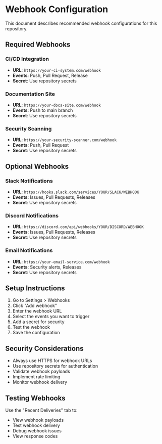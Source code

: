 # Webhook Configuration

This document describes recommended webhook configurations for this repository.

## Required Webhooks

### CI/CD Integration
- **URL**: `https://your-ci-system.com/webhook`
- **Events**: Push, Pull Request, Release
- **Secret**: Use repository secrets

### Documentation Site
- **URL**: `https://your-docs-site.com/webhook`
- **Events**: Push to main branch
- **Secret**: Use repository secrets

### Security Scanning
- **URL**: `https://your-security-scanner.com/webhook`
- **Events**: Push, Pull Request
- **Secret**: Use repository secrets

## Optional Webhooks

### Slack Notifications
- **URL**: `https://hooks.slack.com/services/YOUR/SLACK/WEBHOOK`
- **Events**: Issues, Pull Requests, Releases
- **Secret**: Use repository secrets

### Discord Notifications
- **URL**: `https://discord.com/api/webhooks/YOUR/DISCORD/WEBHOOK`
- **Events**: Issues, Pull Requests, Releases
- **Secret**: Use repository secrets

### Email Notifications
- **URL**: `https://your-email-service.com/webhook`
- **Events**: Security alerts, Releases
- **Secret**: Use repository secrets

## Setup Instructions

1. Go to Settings > Webhooks
2. Click "Add webhook"
3. Enter the webhook URL
4. Select the events you want to trigger
5. Add a secret for security
6. Test the webhook
7. Save the configuration

## Security Considerations

- Always use HTTPS for webhook URLs
- Use repository secrets for authentication
- Validate webhook payloads
- Implement rate limiting
- Monitor webhook delivery

## Testing Webhooks

Use the "Recent Deliveries" tab to:
- View webhook payloads
- Test webhook delivery
- Debug webhook issues
- View response codes
